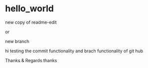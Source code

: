 # hello_world

new copy of readme-edit

or

new branch


hi
testing the commit functionality
and
brach functionality 
of
git hub


Thanks & Regards
thanks
